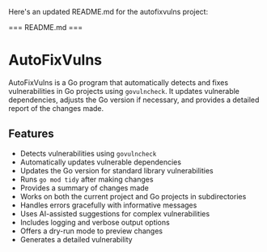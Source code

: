 Here's an updated README.md for the autofixvulns project:

=== README.md ===
# AutoFixVulns

AutoFixVulns is a Go program that automatically detects and fixes vulnerabilities in Go projects using `govulncheck`. It updates vulnerable dependencies, adjusts the Go version if necessary, and provides a detailed report of the changes made.

## Features

- Detects vulnerabilities using `govulncheck`
- Automatically updates vulnerable dependencies
- Updates the Go version for standard library vulnerabilities
- Runs `go mod tidy` after making changes
- Provides a summary of changes made
- Works on both the current project and Go projects in subdirectories
- Handles errors gracefully with informative messages
- Uses AI-assisted suggestions for complex vulnerabilities
- Includes logging and verbose output options
- Offers a dry-run mode to preview changes
- Generates a detailed vulnerability